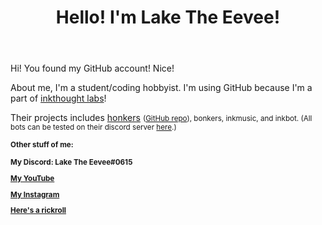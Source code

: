 <header>
  <h1> Hello! I'm Lake The Eevee! </h1>
  </header>
  <main>
  <p> Hi! You found my GitHub account! Nice! </p>
   <p> About me, I'm a student/coding hobbyist. I'm using GitHub because I'm a part of <a href="https://github.com/inkthought-labs"><italics>inkthought labs</italics></a>!</p>
  <p> Their projects includes <a href="https://bit.ly/hnkr"> honkers</a> <small> (<a href="https://github.com/inkthought-labs/honkers/">GitHub repo</a>), bonkers, inkmusic, and inkbot. (All bots can be tested on their discord server <a href="https://discord.gg/GxfQh7H">here</a>.)
    <p><b>Other stuff of me:<b></p>
      <p> My Discord: Lake The Eevee#0615</p>
      <p> <a href="https://www.youtube.com/channel/UCI2oZJEpPC-bYmqnk0CAIhA">My YouTube</a></p>
      <p> <a href="https://instagram.com/laketheeevee">My Instagram</a></p>
      <p> <a href="https://www.youtube.com/watch?v=dQw4w9WgXcQ">Here's a rickroll</a></p>

<!--
This is the default hidden stuff.
**LakeTheEevee/LakeTheEevee** is a ✨ _special_ ✨ repository because its `README.md` (this file) appears on your GitHub profile. 

Here are some ideas to get you started:

- 🔭 I’m currently working on ...
- 🌱 I’m currently learning ...
- 👯 I’m looking to collaborate on ...
- 🤔 I’m looking for help with ...
- 💬 Ask me about ...
- 📫 How to reach me: ...
- 😄 Pronouns: ...
- ⚡ Fun fact: ...
-->
